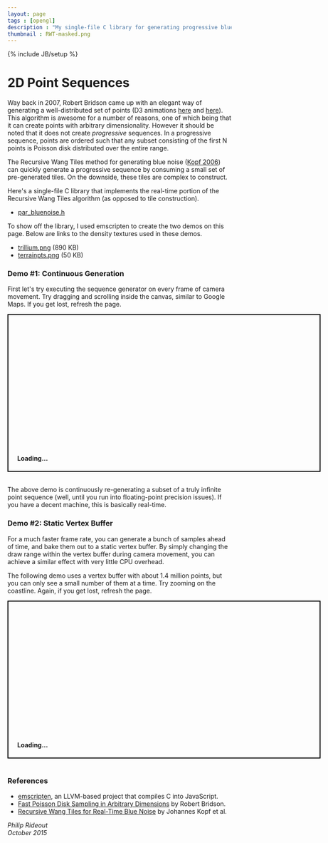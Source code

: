 ```yaml
---
layout: page
tags : [opengl]
description : "My single-file C library for generating progressive blue noise sequences via Recursive Wang Tiles."
thumbnail : RWT-masked.png
---
```

{% include JB/setup %}

# 2D Point Sequences

Way back in 2007, Robert Bridson came up with an elegant way of generating a well-distributed set of points (D3 animations [here](http://bl.ocks.org/mbostock/19168c663618b7f07158) and [here](http://bl.ocks.org/mbostock/dbb02448b0f93e4c82c3)).  This algorithm is awesome for a number of reasons, one of which being that it can create points with arbitrary dimensionality.  However it should be noted that it does not create _progressive_ sequences.  In a progressive sequence, points are ordered such that any subset consisting of the first N points is Poisson disk distributed over the entire range.

The Recursive Wang Tiles method for generating blue noise ([Kopf 2006](http://github.prideout.net/rwt/Kopf2006.pdf)) can quickly generate a progressive sequence by consuming a small set of pre-generated tiles.  On the downside, these tiles are complex to construct.

Here's a single-file C library that implements the real-time portion of the Recursive Wang Tiles algorithm (as opposed to tile construction).

* [par_bluenoise.h](https://github.com/prideout/par/blob/master/par_bluenoise.h)

To show off the library, I used emscripten to create the two demos on this page.  Below are links to the density textures used in these demos.

* [trillium.png](http://github.prideout.net/assets/trillium.png) (890 KB)
* [terrainpts.png](http://github.prideout.net/assets/terrainpts.png) (50 KB)

### Demo #1: Continuous Generation

First let's try executing the sequence generator on every frame of camera movement.  Try dragging and scrolling inside the canvas, similar to Google Maps.  If you get lost, refresh the page.

<div style="width:700px;height:350px;border:solid 2px black;position:relative">
    <div style="z-index:0;bottom:0;left:0;position:absolute;width:100%;padding:20px;font-weight:bold">
        Loading...
    </div>
    <canvas style="z-index:2;bottom:0;left:0;position:absolute;width:400px;height:300px" id="trillium" >
    </canvas>
</div>

<br>

The above demo is continuously re-generating a subset of a truly infinite point sequence (well, until you run into floating-point precision issues).  If you have a decent machine, this is basically real-time.

### Demo #2: Static Vertex Buffer

For a much faster frame rate, you can generate a bunch of samples ahead of time, and bake them out to a static vertex buffer.  By simply changing the draw range within the vertex buffer during camera movement, you can achieve a similar effect with very little CPU overhead.

The following demo uses a vertex buffer with about 1.4 million points, but you can only see a small number of them at a time.  Try zooming on the coastline.  Again, if you get lost, refresh the page.

<div style="width:700px;height:350px;border:solid 2px black;position:relative">
    <div style="z-index:0;bottom:0;left:0;position:absolute;width:100%;padding:20px;font-weight:bold">
        Loading...
    </div>
    <canvas style="z-index:2;bottom:0;left:0;position:absolute;width:400px;height:300px" id="terrainpts" >
    </canvas>
</div>

<br>

### References

* [emscripten](http://emscripten.org), an LLVM-based project that compiles C into JavaScript.
* [Fast Poisson Disk Sampling in Arbitrary Dimensions](https://www.cs.ubc.ca/~rbridson/docs/bridson-siggraph07-poissondisk.pdf) by Robert Bridson.
* [Recursive Wang Tiles for Real-Time Blue Noise](http://github.prideout.net/rwt/Kopf2006.pdf) by Johannes Kopf et al.

<i>
Philip Rideout
<br>
October 2015
</i>

<script src="{{ ASSET_PATH }}/scripts/jquery-1.11.2.min.js"></script>
<script src="{{ ASSET_PATH }}/scripts/terrainpts.js"></script>
<script src="{{ ASSET_PATH }}/scripts/parg.js"></script>
<script>
    var baseurl = '{{ ASSET_PATH }}/';
    var terrainpts_app = new PargApp('#terrainpts', '', baseurl);
</script>
<script src="{{ ASSET_PATH }}/scripts/trillium.js"></script>
<script src="{{ ASSET_PATH }}/scripts/parg.js"></script>
<script>
    var trillium_app = new PargApp('#trillium', '', baseurl);
</script>
